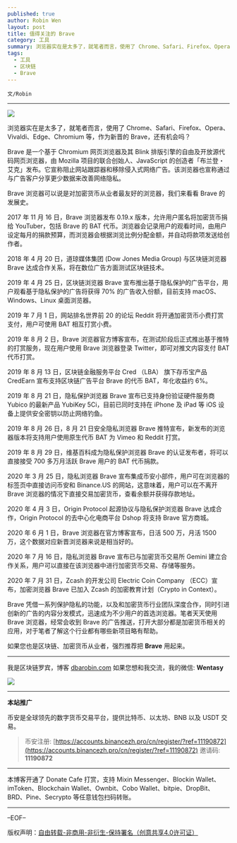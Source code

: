 ```yaml
---
published: true
author: Robin Wen
layout: post
title: 值得关注的 Brave
category: 工具
summary: 浏览器实在是太多了，就笔者而言，使用了 Chrome、Safari、Firefox、Opera、Vivaldi、Edge、Chromium 等，作为新晋的 Brave，还有机会吗？Brave 是一个基于 Chromium 网页浏览器及其 Blink 排版引擎的自由及开放源代码网页浏览器，由 Mozilla 项目的联合创始人、JavaScript 的创造者「布兰登・艾克」发布。它宣称阻止网站跟踪器和移除侵入式网络广告。该浏览器也宣称通过与广告客户分享更少数据来改善网络隐私。如果您也是区块链、加密货币从业者，强烈推荐把 Brave 用起来。
tags:
  - 工具
  - 区块链
  - Brave
---
```


`文/Robin`

***

![](https://cdn.dbarobin.com/59ik8sl.png)

浏览器实在是太多了，就笔者而言，使用了 Chrome、Safari、Firefox、Opera、Vivaldi、Edge、Chromium 等，作为新晋的 Brave，还有机会吗？

Brave 是一个基于 Chromium 网页浏览器及其 Blink 排版引擎的自由及开放源代码网页浏览器，由 Mozilla 项目的联合创始人、JavaScript 的创造者「布兰登・艾克」发布。它宣称阻止网站跟踪器和移除侵入式网络广告。该浏览器也宣称通过与广告客户分享更少数据来改善网络隐私。

Brave 浏览器可以说是对加密货币从业者最友好的浏览器，我们来看看 Brave 的发展史。

2017 年 11 月 16 日，Brave 浏览器发布 0.19.x 版本，允许用户匿名将加密货币捐给 YouTuber，包括 Brave 的 BAT 代币。浏览器会记录用户的观看时间，由用户设定每月的捐款预算，而浏览器会根据浏览比例分配金额，并自动将款项发送给创作者。

2018 年 4 月 20 日，道琼媒体集团 (Dow Jones Media Group) 与区块链浏览器 Brave 达成合作关系，将在数位广告方面测试区块链技术。

2019 年 4 月 25 日，区块链浏览器 Brave 宣布推出基于隐私保护的广告平台，用户观看基于隐私保护的广告将获得 70% 的广告收入份额，目前支持 macOS、Windows、Linux 桌面浏览器。

2019 年 7 月 1 日，网站排名世界前 20 的论坛 Reddit 将开通加密货币小费打赏支付，用户可使用 BAT 相互打赏小费。

2019 年 8 月 2 日，Brave 浏览器官方博客宣布，在测试阶段后正式推出基于推特的打赏服务，现在用户使用 Brave 浏览器登录 Twitter，即可对推文内容支付 BAT 代币打赏。

2019 年 8 月 13 日，区块链金融服务平台 Cred （LBA） 旗下存币宝产品 CredEarn 宣布支持区块链广告平台 Brave 的代币 BAT，年化收益约 6%。

2019 年 8 月 21 日，隐私保护浏览器 Brave 宣布已支持身份验证硬件服务商 Yubico 的最新产品 YubiKey 5Ci，目前已同时支持在 iPhone 及 iPad 等 iOS 设备上提供安全密钥以防止网络钓鱼。

2019 年 8 月 26 日，8 月 21 日安全隐私浏览器 Brave 推特宣布，新发布的浏览器版本将支持用户使用原生代币 BAT 为 Vimeo 和 Reddit 打赏。

2019 年 8 月 29 日，维基百科成为隐私保护浏览器 Brave 的认证发布者，将可以直接接受 700 多万月活跃 Brave 用户的 BAT 代币捐款。

2020 年 3 月 25 日，隐私浏览器 Brave 宣布集成币安小部件，用户可在浏览器的标签页中直接访问币安和 Binance.US 的网站，这意味着，用户可以在不离开 Brave 浏览器的情况下直接交易加密货币，查看余额并获得存款地址。

2020 年 4 月 3 日，Origin Protocol 起源协议与隐私保护浏览器 Brave 达成合作，Origin Protocol 的去中心化电商平台 Dshop 将支持 Brave 官方商城。

2020 年 6 月 1 日，Brave 浏览器在官方博客宣布，日活 500 万，月活 1500 万，这个数据对应新晋浏览器来说是相当好的。

2020 年 7 月 16 日，隐私浏览器 Brave 宣布已与加密货币交易所 Gemini 建立合作关系，用户可以直接在该浏览器中进行加密货币交易、存储等服务。

2020 年 7 月 31 日，Zcash 的开发公司 Electric Coin Company （ECC）宣布，加密浏览器 Brave 已加入 Zcash 的加密教育计划（Crypto in Context）。

Brave 凭借一系列保护隐私的功能，以及和加密货币行业团队深度合作，同时引进创新的广告的内容分发模式，迅速成为不少用户的首选浏览器。笔者天天使用 Brave 浏览器，经常会收到 Brave 的广告推送，打开大部分都是加密货币相关的应用，对于笔者了解这个行业都有哪些新项目略有帮助。

如果您也是区块链、加密货币从业者，强烈推荐把 **Brave** 用起来。

***

我是区块链罗宾，博客 [dbarobin.com](https://dbarobin.com/)
如果您想和我交流，我的微信: **Wentasy**

![](https://cdn.dbarobin.com/v4yywe2.png)

***

**本站推广**

币安是全球领先的数字货币交易平台，提供比特币、以太坊、BNB 以及 USDT 交易。

> 币安注册: [https://accounts.binancezh.pro/cn/register/?ref=11190872](https://accounts.binancezh.pro/cn/register/?ref=11190872)
> 邀请码: **11190872**

***

本博客开通了 Donate Cafe 打赏，支持 Mixin Messenger、Blockin Wallet、imToken、Blockchain Wallet、Ownbit、Cobo Wallet、bitpie、DropBit、BRD、Pine、Secrypto 等任意钱包扫码转账。

<center>
    <div class="--donate-button"
         data-button-id="f8b9df0d-af9a-460d-8258-d3f435445075"
    ></div>
</center>

***

–EOF–

版权声明：[自由转载-非商用-非衍生-保持署名（创意共享4.0许可证）](http://creativecommons.org/licenses/by-nc-nd/4.0/deed.zh)